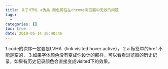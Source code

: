 ```yaml
---
title: 关于HTML a伪类 颜色属性在chrome浏览器中无效的问题
tags:
  - 
categories: []
toc: true
date: 2018-05-14 10:40:46
---
```



1.code的次序一定要是LVHA（link visited hover active），
2.a 标签中的href 不能是空的，
3.如果字体颜色没有变成你设计的那样，可以看看浏览器的历史记录，如果有历史记录颜色会直接变成visited下的效果。